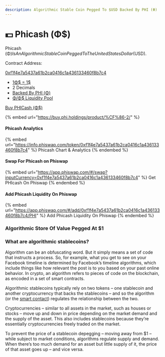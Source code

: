 ```yaml
---
description: Algorithmic Stable Coin Pegged To $USD Backed By PHI (Φ)
---
```


# 💵 Phicash (Φ$)

Phicash (Φ$) Is An Algorithmic Stable Coin Pegged To The United States Dollar ($USD).&#x20;

Contract Address:

[0xf1f4e7a5437a61b2ca0416c1a436133460f8b7c4](https://info.phiswap.com/token/0xf1f4e7a5437a61b2ca0416c1a436133460f8b7c4)

* [1Φ$ = 1$ ](pegging-and-backing.md)
* 2 Decimals&#x20;
* [Backed By PHI (Φ)](pegging-and-backing.md)
* [Φ/Φ$ Liquidity Pool](https://info.phiswap.com/pool/0x38fcb5901636e1aa31348e2a0f65517cc4612f66)

[Buy PHICash (Φ$)](https://buy.phi.holdings/product/%CF%86-2/)

{% embed url="https://buy.phi.holdings/product/%CF%86-2/" %}

#### Phicash Analytics

{% embed url="https://info.phiswap.com/token/0xf1f4e7a5437a61b2ca0416c1a436133460f8b7c4" %}
Phicash Chart & Analytics
{% endembed %}

#### Swap For Phicash on Phiswap

{% embed url="https://app.phiswap.com/#/swap?inputCurrency=0xf1f4e7a5437a61b2ca0416c1a436133460f8b7c4" %}
Get PHIcash On Phiswap
{% endembed %}

#### Add Phicash Liquidity On Phiswap

{% embed url="https://app.phiswap.com/#/add/0xf1f4e7a5437a61b2ca0416c1a436133460f8b7c4/PHI" %}
Add Phicash Liquidity On Phiswap
{% endembed %}

### Algorithmic Store Of Value Pegged At $1&#x20;

### What are algorithmic stablecoins?

Algorithm can be an obfuscating word. But it simply means a set of code that instructs a process. So, for example, what you get to see on your Facebook timeline is determined by Facebook’s timeline algorithms, which include things like how relevant the post is to you based on your past online behavior. In crypto, an algorithm refers to pieces of code on the blockchain, as encoded in a set of smart contracts.

Algorithmic stablecoins typically rely on two tokens – one stablecoin and another cryptocurrency that backs the stablecoins – and so the algorithm (or the [smart contact](../../glossary.md#s)) regulates the relationship between the two.

Cryptocurrencies – similar to all assets in the market, such as houses or stocks – move up and down in price depending on the market demand and the supply of the asset. This also includes stablecoins because they’re essentially cryptocurrencies freely traded on the market.

To prevent the price of a stablecoin depegging – moving away from $1 – while subject to market conditions, algorithms regulate supply and demand. When there’s too much demand for an asset but little supply of it, the price of that asset goes up – and vice versa.
